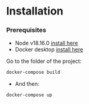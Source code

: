 # Installation

### Prerequisites

- Node v18.16.0 [install here](https://nodejs.org/en/download/releases)
- Docker desktop [install here](https://www.docker.com/products/docker-desktop/)

Go to the folder of the project:

```bash
docker-compose build
```

- And then:

```bash
docker-compose up
```
